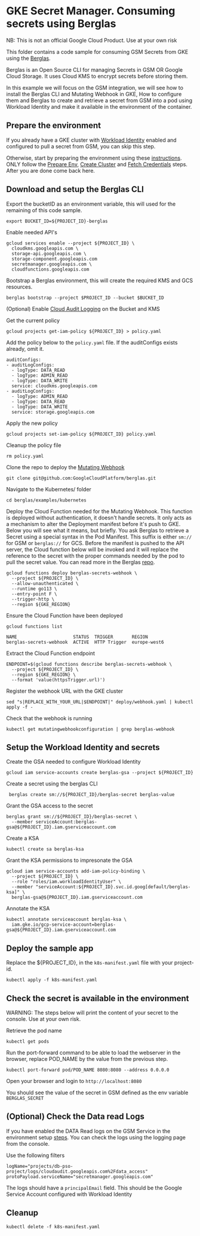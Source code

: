 # GKE Secret Manager. Consuming secrets using Berglas

NB: This is not an official Google Cloud Product. Use at your own risk

This folder contains a code sample for consuming GSM Secrets from GKE using the [Berglas](https://github.com/GoogleCloudPlatform/berglas).

Berglas is an Open Source CLI for managing Secrets in GSM OR Google Cloud Storage. It uses Cloud KMS to encrypt secrets before storing them. 

In this example we will focus on the GSM integration, we will see how to install the Berglas CLI and Mutating Webhook in GKE, How to configure them and Berglas to create and retrieve a secret from GSM into a pod using Workload Identity and make it available in the environment of the container.

## Prepare the environment

If you already have a GKE cluster with [Workload Identity](https://cloud.google.com/kubernetes-engine/docs/how-to/workload-identity) enabled and configured to pull a secret from GSM, you can skip this step.

Otherwise, start by preparing the environment using these [instructions](./README.md). ONLY follow the [Prepare Env](https://github.com/boredabdel/gke-secret-manager#prepare-environment), [Create Cluster](https://github.com/boredabdel/gke-secret-manager#create-cluster) and [Fetch Credentials](https://github.com/boredabdel/gke-secret-manager#fetch-credentials-for-the-cluster) steps. After you are done come back here.

## Download and setup the Berglas CLI

Export the bucketID as an environment variable, this will used for the remaining of this code sample.

```
export BUCKET_ID=${PROJECT_ID}-berglas
```

Enable needed API's

```
gcloud services enable --project ${PROJECT_ID} \
  cloudkms.googleapis.com \
  storage-api.googleapis.com \
  storage-component.googleapis.com
  secretmanager.googleapis.com \
  cloudfunctions.googleapis.com
```

Bootstrap a Berglas environment, this will create the required KMS and GCS resources.

```
berglas bootstrap --project $PROJECT_ID --bucket $BUCKET_ID
```

(Optional) Enable [Cloud Audit Logging](https://cloud.google.com/logging/docs/audit/configure-data-access#config-api) on the Bucket and KMS

Get the current policy

```
gcloud projects get-iam-policy ${PROJECT_ID} > policy.yaml
```

Add the policy below to the ```policy.yaml``` file. If the auditConfigs exists already, omit it.

```
auditConfigs:
- auditLogConfigs:
  - logType: DATA_READ
  - logType: ADMIN_READ
  - logType: DATA_WRITE
  service: cloudkms.googleapis.com
- auditLogConfigs:
  - logType: ADMIN_READ
  - logType: DATA_READ
  - logType: DATA_WRITE
  service: storage.googleapis.com
```

Apply the new policy

```
gcloud projects set-iam-policy ${PROJECT_ID} policy.yaml
```

Cleanup the policy file

```
rm policy.yaml
```

Clone the repo to deploy the [Mutating Webhook](https://kubernetes.io/docs/reference/access-authn-authz/extensible-admission-controllers/)

```
git clone git@github.com:GoogleCloudPlatform/berglas.git
```

Navigate to the Kubernetes/ folder

```
cd berglas/examples/kubernetes
```

Deploy the Cloud Function needed for the Mutating Webhook. This function is deployed without authentication, it doesn't handle secrets. It only acts as a mechanism to alter the Deployment manifest before it's push to GKE. Below you will see what it means, but briefly. You ask Berglas to retrieve a Secret using a special syntax in the Pod Manifest. This suffix is either ```sm://``` for GSM or ```berglas://``` for GCS. Before the manifest is pushed to the API server, the Cloud function below will be invoked and it will replace the reference to the secret with the proper commands needed by the pod to pull the secret value. You can read more in the Berglas [repo](https://github.com/GoogleCloudPlatform/berglas).

```
gcloud functions deploy berglas-secrets-webhook \
  --project ${PROJECT_ID} \
  --allow-unauthenticated \
  --runtime go113 \
  --entry-point F \
  --trigger-http \
  --region ${GKE_REGION}
```

Ensure the Cloud Function have been deployed

```
gcloud functions list

NAME                     STATUS  TRIGGER       REGION
berglas-secrets-webhook  ACTIVE  HTTP Trigger  europe-west6
```

Extract the Cloud Function endpoint

```
ENDPOINT=$(gcloud functions describe berglas-secrets-webhook \
  --project ${PROJECT_ID} \
  --region ${GKE_REGION} \
  --format 'value(httpsTrigger.url)')
```

Register the webhook URL with the GKE cluster

```
sed "s|REPLACE_WITH_YOUR_URL|$ENDPOINT|" deploy/webhook.yaml | kubectl apply -f -
```

Check that the webhook is running

```
kubectl get mutatingwebhookconfiguration | grep berglas-webhook
```

## Setup the Workload Identity and secrets

Create the GSA needed to configure Workload Identity

```
gcloud iam service-accounts create berglas-gsa --project ${PROJECT_ID}
```

Create a secret using the berglas CLI

```
 berglas create sm://${PROJECT_ID}/berglas-secret berglas-value
```

Grant the GSA access to the secret

```
berglas grant sm://${PROJECT_ID}/berglas-secret \
  --member serviceAccount:berglas-gsa@${PROJECT_ID}.iam.gserviceaccount.com
```

Create a KSA

```
kubectl create sa berglas-ksa
```

Grant the KSA permissions to impresonate the GSA

```
gcloud iam service-accounts add-iam-policy-binding \
  --project ${PROJECT_ID} \
  --role "roles/iam.workloadIdentityUser" \
  --member "serviceAccount:${PROJECT_ID}.svc.id.goog[default/berglas-ksa]" \
  berglas-gsa@${PROJECT_ID}.iam.gserviceaccount.com
```

Annotate the KSA

```
kubectl annotate serviceaccount berglas-ksa \
  iam.gke.io/gcp-service-account=berglas-gsa@${PROJECT_ID}.iam.gserviceaccount.com
```

## Deploy the sample app

Replace the ${PROJECT_ID}, in the ```k8s-manifest.yaml``` file with your project-id.

```
kubectl apply -f k8s-manifest.yaml
```

## Check the secret is available in the environment

WARNING: The steps below will print the content of your secret to the console. Use at your own risk.

Retrieve the pod name

```
kubectl get pods
```

Run the port-forward command to be able to load the webserver in the browser, replace POD_NAME by the value from the previous step.

```
kubectl port-forward pod/POD_NAME 8080:8080 --address 0.0.0.0
```

Open your browser and login to ```http://localhost:8080```

You should see the value of the secret in GSM defined as the env variable ```BERGLAS_SECRET``` 


## (Optional) Check the Data read Logs

If you have enabled the DATA Read logs on the GSM Service in the environment setup [steps](https://github.com/boredabdel/gke-secret-manager#optional-enable-data-access-logs-on-gsm). You can check the logs using the logging page from the console. 

Use the following filters

```
logName="projects/db-pso-project/logs/cloudaudit.googleapis.com%2Fdata_access"
protoPayload.serviceName="secretmanager.googleapis.com"
```

The logs should have a ```principalEmail``` field. This should be the Google Service Account configured with Workload Identity
  
## Cleanup

```
kubectl delete -f k8s-manifest.yaml
```